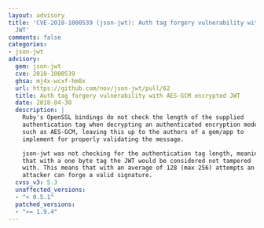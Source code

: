 ```yaml
---
layout: advisory
title: 'CVE-2018-1000539 (json-jwt): Auth tag forgery vulnerability with AES-GCM encrypted
  JWT'
comments: false
categories:
- json-jwt
advisory:
  gem: json-jwt
  cve: 2018-1000539
  ghsa: mj4x-wcxf-hm8x
  url: https://github.com/nov/json-jwt/pull/62
  title: Auth tag forgery vulnerability with AES-GCM encrypted JWT
  date: 2018-04-30
  description: |
    Ruby's OpenSSL bindings do not check the length of the supplied
    authentication tag when decrypting an authenticated encryption mode
    such as AES-GCM, leaving this up to the authors of a gem/app to
    implement for properly validating the message.

    json-jwt was not checking for the authentication tag length, meaning
    that with a one byte tag the JWT would be considered not tampered
    with. This means that with an average of 128 (max 256) attempts an
    attacker can forge a valid signature.
  cvss_v3: 5.3
  unaffected_versions:
  - "< 0.5.1"
  patched_versions:
  - ">= 1.9.4"
---
```

